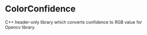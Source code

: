 # ColorConfidence
C++ header-only library which converts confidence to RGB value for Opencv library.
